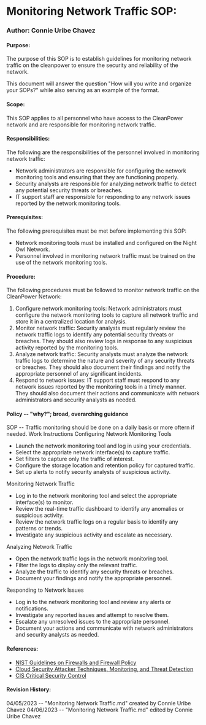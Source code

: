 

# Monitoring Network Traffic SOP:
### Author: Connie Uribe Chavez
#### Purpose:
The purpose of this SOP is to establish guidelines for monitoring network traffic on the cleanpower to ensure the security and reliability of the network.

This document will answer the question "How will you write and organize your SOPs?" while also serving as an example of the format.
#### Scope:
This SOP applies to all personnel who have access to the CleanPower network and are responsible for monitoring network traffic.

#### Responsibilities:
The following are the responsibilities of the personnel involved in monitoring network traffic:

- Network administrators are responsible for configuring the network monitoring tools and ensuring that they are functioning properly.
- Security analysts are responsible for analyzing network traffic to detect any potential security threats or breaches.
- IT support staff are responsible for responding to any network issues reported by the network monitoring tools.

#### Prerequisites:
The following prerequisites must be met before implementing this SOP:
- Network monitoring tools must be installed and configured on the Night Owl Network.
- Personnel involved in monitoring network traffic must be trained on the use of the network monitoring tools.

#### Procedure:
The following procedures must be followed to monitor network traffic on the CleanPower Network:
1. Configure network monitoring tools: Network administrators must configure the network monitoring tools to capture all network traffic and store it in a centralized location for analysis.
2. Monitor network traffic: Security analysts must regularly review the network traffic logs to identify any potential security threats or breaches. They should also review logs in response to any suspicious activity reported by the monitoring tools.
3. Analyze network traffic: Security analysts must analyze the network traffic logs to determine the nature and severity of any security threats or breaches. They should also document their findings and notify the appropriate personnel of any significant incidents.
4. Respond to network issues: IT support staff must respond to any network issues reported by the monitoring tools in a timely manner. They should also document their actions and communicate with network administrators and security analysts as needed.

#### Policy -- "why?"; broad, overarching guidance
SOP -- Traffic monitoring should be done on a daily basis or more oftern if needed. 
Work Instructions
Configuring Network Monitoring Tools
- Launch the network monitoring tool and log in using your credentials.
- Select the appropriate network interface(s) to capture traffic.
- Set filters to capture only the traffic of interest.
- Configure the storage location and retention policy for captured traffic.
- Set up alerts to notify security analysts of suspicious activity.

Monitoring Network Traffic
- Log in to the network monitoring tool and select the appropriate interface(s) to monitor.
- Review the real-time traffic dashboard to identify any anomalies or suspicious activity.
- Review the network traffic logs on a regular basis to identify any patterns or trends.
- Investigate any suspicious activity and escalate as necessary.

Analyzing Network Traffic
- Open the network traffic logs in the network monitoring tool.
- Filter the logs to display only the relevant traffic.
- Analyze the traffic to identify any security threats or breaches.
- Document your findings and notify the appropriate personnel.

Responding to Network Issues
- Log in to the network monitoring tool and review any alerts or notifications.
- Investigate any reported issues and attempt to resolve them.
- Escalate any unresolved issues to the appropriate personnel.
- Document your actions and communicate with network administrators and security analysts as needed.

#### References:
- [NIST Guidelines on Firewalls and Firewall Policy ](https://nvlpubs.nist.gov/nistpubs/legacy/sp/nistspecialpublication800-41r1.pdf)
- [Cloud Security Attacker Techniques, Monitoring, and Threat Detection](https://www.sans.org/cyber-security-courses/cloud-security-attacker-techniques-monitoring-threat-detection/)
- [CIS Critical Security Control](https://www.cisecurity.org/controls/inventory-and-control-of-software-assets)

#### Revision History:
04/05/2023 -- "Monitoring Network Traffic.md" created by Connie Uribe Chavez
04/06/2023 -- "Monitoring Network Traffic.md" edited by Connie Uribe Chavez

